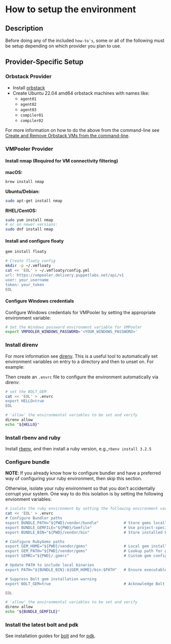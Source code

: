 # How to setup the environment

## Description

Before doing any of the included `how-to's`, some or all of the following must be setup depending on which provider you plan to use.

## Provider-Specific Setup

### Orbstack Provider

* Install [orbstack](https://docs.orbstack.dev)
* Create Ubuntu 22.04 amd64 orbstack machines with names like:
  * `agent01`
  * `agent02`
  * `agent03`
  * `compiler01`
  * `compiler02`

For more information on how to do the above from the command-line see [Create and Remove Orbstack VMs from the command-line](how_to_create_and_remove_orbstack_vms_from_cli.md).

### VMPooler Provider

#### Install nmap (Required for VM connectivity filtering)

**macOS:**

```bash
brew install nmap
```

**Ubuntu/Debian:**

```bash
sudo apt-get install nmap
```

**RHEL/CentOS:**

```bash
sudo yum install nmap
# or on newer versions:
sudo dnf install nmap
```

#### Install and configure floaty

```bash
gem install floaty

# Create floaty config
mkdir -p ~/.vmfloaty
cat << 'EOL' > ~/.vmfloaty/config.yml
url: https://vmpooler.delivery.puppetlabs.net/api/v1
user: your_username
token: your_token
EOL
```

#### Configure Windows credentials

Configure Windows credentials for VMPooler by setting the appropriate environment variable:

```bash
# Set the Windows password environment variable for VMPooler
export VMPOOLER_WINDOWS_PASSWORD='<YOUR_WINDOWS_PASSWORD>'
```

### Install direnv

For more information see [direnv](https://direnv.net).  This is a useful tool to automatically set environment variables on entry to a directory and then to unset on.  For example:

Then create an `.envrc` file to configure the environment automatically via direnv:

```bash
# set the BOLT_GEM
cat << 'EOL' > .envrc
export HELLO=true
EOL

# 'allow' the environmental variables to be set and verify
direnv allow
echo "${HELLO}"
```

### Install rbenv and ruby

Install [rbenv](https://github.com/rbenv/rbenv), and then install a ruby version, e.g.,`rbenv install 3.2.5`

### Configure bundle

**NOTE**: If you already know how to configure bundler and have a preferred way of configuring your ruby environment, then skip this section.

Otherwise, isolate your ruby environment so that you don't accidentally corrupt your system.  One way to do this isolation is by setting the following envionment variables:

```bash
# isolate the ruby environment by setting the following environment variables for bundle and gem installations
cat << 'EOL' > .envrc
# Configure Bundler paths  
export BUNDLE_PATH="${PWD}/vendor/bundle"           # Store gems locally  
export BUNDLE_GEMFILE="${PWD}/Gemfile"              # Use project-specific Gemfile  
export BUNDLE_BIN="${PWD}/vendor/bin"               # Store installed binaries  

# Configure RubyGems paths  
export GEM_HOME="${PWD}/vendor/gems"                # Local gem installation directory  
export GEM_PATH="${PWD}/vendor/gems"                # Lookup path for gems  
export GEMRC="${PWD}/.gemrc"                        # Custom gem configuration  

# Update PATH to include local binaries  
export PATH="${BUNDLE_BIN}:${GEM_HOME}/bin:$PATH"   # Ensure executables are found  

# Suppress Bolt gem installation warning  
export BOLT_GEM=true                                # Acknowledge Bolt is installed as a gem  

EOL

# 'allow' the environmental variables to be set and verify
direnv allow
echo "${BUNDLE_GEMFILE}"
```

### Install the latest bolt and pdk

See installation guides for [bolt](https://www.puppet.com/docs/bolt/latest/bolt_installing) and for [pdk](https://www.puppet.com/docs/pdk/3.x/pdk_install).
